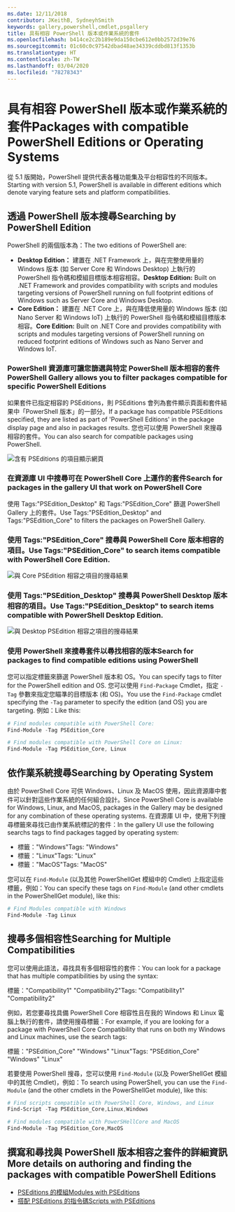 ```yaml
---
ms.date: 12/11/2018
contributor: JKeithB, SydneyhSmith
keywords: gallery,powershell,cmdlet,psgallery
title: 具有相容 PowerShell 版本或作業系統的套件
ms.openlocfilehash: b414ce2c2b189e9da150cbe612e0bb2572d39e76
ms.sourcegitcommit: 01c60c0c97542dbad48ae34339cddbd813f1353b
ms.translationtype: HT
ms.contentlocale: zh-TW
ms.lasthandoff: 03/04/2020
ms.locfileid: "78278343"
---
```

# <a name="packages-with-compatible-powershell-editions-or-operating-systems"></a><span data-ttu-id="f1295-103">具有相容 PowerShell 版本或作業系統的套件</span><span class="sxs-lookup"><span data-stu-id="f1295-103">Packages with compatible PowerShell Editions or Operating Systems</span></span>

<span data-ttu-id="f1295-104">從 5.1 版開始，PowerShell 提供代表各種功能集及平台相容性的不同版本。</span><span class="sxs-lookup"><span data-stu-id="f1295-104">Starting with version 5.1, PowerShell is available in different editions which denote varying feature sets and platform compatibilities.</span></span>

## <a name="searching-by-powershell-edition"></a><span data-ttu-id="f1295-105">透過 PowerShell 版本搜尋</span><span class="sxs-lookup"><span data-stu-id="f1295-105">Searching by PowerShell Edition</span></span>

<span data-ttu-id="f1295-106">PowerShell 的兩個版本為：</span><span class="sxs-lookup"><span data-stu-id="f1295-106">The two editions of PowerShell are:</span></span>
- <span data-ttu-id="f1295-107">**Desktop Edition：** 建置在 .NET Framework 上，與在完整使用量的 Windows 版本 (如 Server Core 和 Windows Desktop) 上執行的 PowerShell 指令碼和模組目標版本相容相容。</span><span class="sxs-lookup"><span data-stu-id="f1295-107">**Desktop Edition:** Built on .NET Framework and provides compatibility with scripts and modules targeting versions of PowerShell running on full footprint editions of Windows such as Server Core and Windows Desktop.</span></span>
- <span data-ttu-id="f1295-108">**Core Edition：** 建置在 .NET Core 上，與在降低使用量的 Windows 版本 (如 Nano Server 和 Windows IoT) 上執行的 PowerShell 指令碼和模組目標版本相容。</span><span class="sxs-lookup"><span data-stu-id="f1295-108">**Core Edition:** Built on .NET Core and provides compatibility with scripts and modules targeting versions of PowerShell running on reduced footprint editions of Windows such as Nano Server and Windows IoT.</span></span>

### <a name="powershell-gallery-allows-you-to-filter-packages-compatible-for-specific-powershell-editions"></a><span data-ttu-id="f1295-109">PowerShell 資源庫可讓您篩選與特定 PowerShell 版本相容的套件</span><span class="sxs-lookup"><span data-stu-id="f1295-109">PowerShell Gallery allows you to filter packages compatible for specific PowerShell Editions</span></span>

<span data-ttu-id="f1295-110">如果套件已指定相容的 PSEditions，則 PSEditions 會列為套件顯示頁面和套件結果中「PowerShell 版本」的一部分。</span><span class="sxs-lookup"><span data-stu-id="f1295-110">If a package has compatible PSEditions specified, they are listed as part of 'PowerShell Editions' in the package display page and also in packages results.</span></span>
<span data-ttu-id="f1295-111">您也可以使用 PowerShell 來搜尋相容的套件。</span><span class="sxs-lookup"><span data-stu-id="f1295-111">You can also search for compatible packages using PowerShell.</span></span>

![含有 PSEditions 的項目顯示網頁](media/searching-by-compatibility/packagedisplaypagewithpseditions.PNG)

### <a name="search-for-packages-in-the-gallery-ui-that-work-on-powershell-core"></a><span data-ttu-id="f1295-113">在資源庫 UI 中搜尋可在 PowerShell Core 上運作的套件</span><span class="sxs-lookup"><span data-stu-id="f1295-113">Search for packages in the gallery UI that work on PowerShell Core</span></span>

<span data-ttu-id="f1295-114">使用 Tags:"PSEdition_Desktop" 和 Tags:"PSEdition_Core" 篩選 PowerShell Gallery 上的套件。</span><span class="sxs-lookup"><span data-stu-id="f1295-114">Use Tags:"PSEdition_Desktop" and Tags:"PSEdition_Core" to filters the packages on PowerShell Gallery.</span></span>

### <a name="use-tagspsedition_core-to-search-items-compatible-with-powershell-core-edition"></a><span data-ttu-id="f1295-115">使用 Tags:"PSEdition_Core" 搜尋與 PowerShell Core 版本相容的項目。</span><span class="sxs-lookup"><span data-stu-id="f1295-115">Use Tags:"PSEdition_Core" to search items compatible with PowerShell Core Edition.</span></span>

![與 Core PSEdition 相容之項目的搜尋結果](media/searching-by-compatibility/searchresultswithpseditions.PNG)

### <a name="use-tagspsedition_desktop-to-search-items-compatible-with-powershell-desktop-edition"></a><span data-ttu-id="f1295-117">使用 Tags:"PSEdition_Desktop" 搜尋與 PowerShell Desktop 版本相容的項目。</span><span class="sxs-lookup"><span data-stu-id="f1295-117">Use Tags:"PSEdition_Desktop" to search items compatible with PowerShell Desktop Edition.</span></span>

![與 Desktop PSEdition 相容之項目的搜尋結果](media/searching-by-compatibility/searchresultswithpseditionsdesktop.PNG)

### <a name="search-for-packages-to-find-compatible-editions-using-powershell"></a><span data-ttu-id="f1295-119">使用 PowerShell 來搜尋套件以尋找相容的版本</span><span class="sxs-lookup"><span data-stu-id="f1295-119">Search for packages to find compatible editions using PowerShell</span></span>
<span data-ttu-id="f1295-120">您可以指定標籤來篩選 PowerShell 版本和 OS。</span><span class="sxs-lookup"><span data-stu-id="f1295-120">You can specify tags to filter for the PowerShell edition and OS.</span></span>
<span data-ttu-id="f1295-121">您可以使用 `Find-Package` Cmdlet，指定 `-Tag` 參數來指定您瞄準的目標版本 (和 OS)。</span><span class="sxs-lookup"><span data-stu-id="f1295-121">You use the `Find-Package` cmdlet specifying the `-Tag` parameter to specify the edition (and OS) you are targeting.</span></span>
<span data-ttu-id="f1295-122">例如：</span><span class="sxs-lookup"><span data-stu-id="f1295-122">Like this:</span></span>

```powershell
# Find modules compatible with PowerShell Core:
Find-Module -Tag PSEdition_Core

# Find modules compatible with PowerShell Core on Linux:
Find-Module -Tag PSEdition_Core, Linux
```

## <a name="searching-by-operating-system"></a><span data-ttu-id="f1295-123">依作業系統搜尋</span><span class="sxs-lookup"><span data-stu-id="f1295-123">Searching by Operating System</span></span>

<span data-ttu-id="f1295-124">由於 PowerShell Core 可供 Windows、Linux 及 MacOS 使用，因此資源庫中套件可以針對這些作業系統的任何組合設計。</span><span class="sxs-lookup"><span data-stu-id="f1295-124">Since PowerShell Core is available for Windows, Linux, and MacOS, packages in the Gallery may be designed for any combination of these operating systems.</span></span> <span data-ttu-id="f1295-125">在資源庫 UI 中，使用下列搜尋標籤來尋找已由作業系統標記的套件：</span><span class="sxs-lookup"><span data-stu-id="f1295-125">In the gallery UI use the following searchs tags to find packages tagged by operating system:</span></span>

- <span data-ttu-id="f1295-126">標籤："Windows"</span><span class="sxs-lookup"><span data-stu-id="f1295-126">Tags: "Windows"</span></span>
- <span data-ttu-id="f1295-127">標籤："Linux"</span><span class="sxs-lookup"><span data-stu-id="f1295-127">Tags: "Linux"</span></span>
- <span data-ttu-id="f1295-128">標籤："MacOS"</span><span class="sxs-lookup"><span data-stu-id="f1295-128">Tags: "MacOS"</span></span>

<span data-ttu-id="f1295-129">您可以在 `Find-Module` (以及其他 PowerShellGet 模組中的 Cmdlet) 上指定這些標籤，例如：</span><span class="sxs-lookup"><span data-stu-id="f1295-129">You can specify these tags on `Find-Module` (and other cmdlets in the PowerShellGet module), like this:</span></span>

```powershell
# Find Modules compatible with Windows
Find-Module -Tag Linux
```

## <a name="searching-for-multiple-compatibilities"></a><span data-ttu-id="f1295-130">搜尋多個相容性</span><span class="sxs-lookup"><span data-stu-id="f1295-130">Searching for Multiple Compatibilities</span></span>

<span data-ttu-id="f1295-131">您可以使用此語法，尋找具有多個相容性的套件：</span><span class="sxs-lookup"><span data-stu-id="f1295-131">You can look for a package that has multiple compatibilities by using the syntax:</span></span>

<span data-ttu-id="f1295-132">標籤："Compatibility1" "Compatibility2"</span><span class="sxs-lookup"><span data-stu-id="f1295-132">Tags: "Compatibility1" "Compatibility2"</span></span>

<span data-ttu-id="f1295-133">例如，若您要尋找具備 PowerShell Core 相容性且在我的 Windows 和 Linux 電腦上執行的套件，請使用搜尋標籤：</span><span class="sxs-lookup"><span data-stu-id="f1295-133">For example, if you are looking for a package with PowerShell Core Compatibility that runs on both my Windows and Linux machines, use the search tags:</span></span>

<span data-ttu-id="f1295-134">標籤："PSEdition_Core" "Windows" "Linux"</span><span class="sxs-lookup"><span data-stu-id="f1295-134">Tags: "PSEdition_Core" "Windows" "Linux"</span></span>

<span data-ttu-id="f1295-135">若要使用 PowerShell 搜尋，您可以使用 `Find-Module` (以及 PowerShellGet 模組中的其他 Cmdlet)，例如：</span><span class="sxs-lookup"><span data-stu-id="f1295-135">To search using PowerShell, you can use the `Find-Module` (and the other cmdlets in the PowerShellGet module), like this:</span></span>

```powershell
# Find scripts compatible with PowerShell Core, Windows, and Linux
Find-Script -Tag PSEdition_Core,Linux,Windows

# Find modules compatible with PowerSHellCore and MacOS
Find-Module -Tag PSEdition_Core,MacOS
```

## <a name="more-details-on-authoring-and-finding-the-packages-with-compatible-powershell-editions"></a><span data-ttu-id="f1295-136">撰寫和尋找與 PowerShell 版本相容之套件的詳細資訊</span><span class="sxs-lookup"><span data-stu-id="f1295-136">More details on authoring and finding the packages with compatible PowerShell Editions</span></span>

- [<span data-ttu-id="f1295-137">PSEditions 的模組</span><span class="sxs-lookup"><span data-stu-id="f1295-137">Modules with PSEditions</span></span>](../../concepts/module-psedition-support.md)
- [<span data-ttu-id="f1295-138">搭配 PSEditions 的指令碼</span><span class="sxs-lookup"><span data-stu-id="f1295-138">Scripts with PSEditions</span></span>](../../concepts/script-psedition-support.md)

